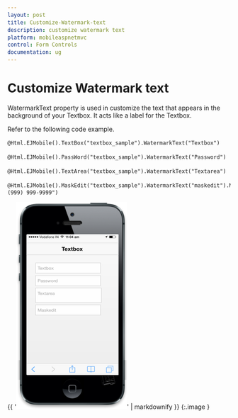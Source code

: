 ```yaml
---
layout: post
title: Customize-Watermark-text
description: customize watermark text
platform: mobileaspnetmvc
control: Form Controls
documentation: ug
---
```


# Customize Watermark text

WatermarkText property is used in customize the text that appears in the background of your Textbox. It acts like a label for the Textbox.

Refer to the following code example.



    @Html.EJMobile().TextBox("textbox_sample").WatermarkText("Textbox")

    @Html.EJMobile().PassWord("textbox_sample").WatermarkText("Password")

    @Html.EJMobile().TextArea("textbox_sample").WatermarkText("Textarea")

    @Html.EJMobile().MaskEdit("textbox_sample").WatermarkText("maskedit").Mask("+1 (999) 999-9999")   



{{ '![C:/Users/isuriyar/AppData/Local/Temp/SNAGHTML8021dede.PNG](Customize-Watermark-text_images/Customize-Watermark-text_img1.png)' | markdownify }}
{:.image }


